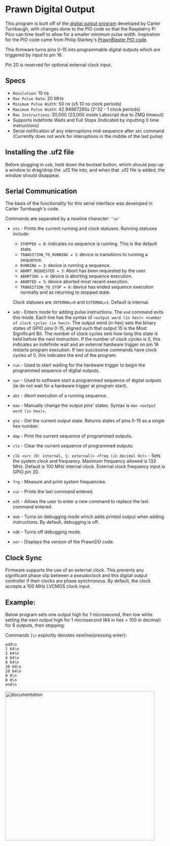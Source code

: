 # Prawn Digital Output

This program is built off of the [digital output program](https://github.com/carterturn/prawn_do/tree/basis) developed by Carter Turnbaugh, with changes done to the PIO code so that the Raspberry Pi Pico can time itself to allow for a smaller minimum pulse width. Inspiration for the PIO code came from Philip Starkey's [PrawnBlaster PIO code](https://github.com/labscript-suite/PrawnBlaster/tree/master). 

This firmware turns pins 0-15 into programmable digital outputs which are triggered by input to pin 16.

Pin 20 is reserved for optional external clock input.

## Specs
* `Resolution`: 10 ns
* `Max Pulse Rate`: 20 MHz
* `Minimum Pulse Width`: 50 ns (x5 10 ns clock periods)
* `Maximum Pulse Width`: 42.94967295s (2^32 - 1 clock periods)
* `Max Instructions`: 30,000 (23,000 inside Labscript due to ZMQ timeout)
* Supports Indefinite Waits and Full Stops (Indicated by inputting 0 time instructions)
* Serial notification of any interruptions mid-sequence after `abt` command (Currently does not work for interuptions in the middle of the last pulse)

## Installing the .uf2 file
Before plugging in usb, hold down the bootsel button, which should pop-up a window to drag/drop the .uf2 file into, and when that .uf2 file is added, the window should disappear.

## Serial Communication
The basis of the functionality for this serial interface was developed in Carter Turnbaugh's code.

Commands are separated by a newline character: `'\n'`

* `sts` - Prints the current running and clock statuses.
  Running statuses include:
  
  * `STOPPED = 0`: indicates no sequence is running. This is the default state.
  * `TRANSITION_TO_RUNNING = 1`: device is transitions to running a sequence.
  * `RUNNING = 2`: device is running a sequence.
  * `ABORT_REQUESTED = 3`: Abort has been requested by the user.
  * `ABORTING = 4`: device is aborting sequence execution.
  * `ABORTED = 5`: device aborted most recent execution.
  * `TRANSITION_TO_STOP = 6`: device has ended sequence execution normally and as returning to stopped state.

  Clock statuses are `INTERNAL=0` and `EXTERNAL=1`. Default is internal.

* `add` - Enters mode for adding pulse instructions. The `end` command exits this mode.
  Each line has the syntax of `<output word (in hex)> <number of clock cycles (in hex)>`. The output word (in hex) sets the binary states of GPIO pins 0-15, aligned such that output 15 is the Most Significant Bit.
  The number of clock cycles sets how long this state is held before the next instruction.
  If the number of clock cycles is 0, this indicates an indefinite wait and an
  external hardware trigger on pin 16 restarts program execution.
  If two successive commands have clock cycles of 0, this indicates the end of the program.
* `run` - Used to start waiting for the hardware trigger to begin the programmed sequence of digital outputs.
* `swr` - Used to software start a programmed sequence of digital outputs (ie do not wait for a hardware trigger at program start).
* `abt` - Abort execution of a running sequence.
* `man` - Manually change the output pins' states. Syntax is `man <output word (in hex)>`.
* `gto` - Get the current output state. Returns states of pins 0-15 as a single hex number.
* `dmp` - Print the current sequence of programmed outputs.
* `cls` - Clear the current sequence of programmed outputs.
* `clk <src (0: internal, 1: external)> <freq (in decimal Hz)>` - Sets the system clock and frequency. Maximum frequency allowed is 133 MHz. Default is 100 MHz internal clock. External clock frequency input is GPIO pin 20.
* `frq` - Measure and print system frequencies.
* `cur` - Prints the last command entered.
* `edt` - Allows the user to enter a new command to replace the last command entered.
* `deb` - Turns on debugging mode which adds printed output when adding instructions. By default, debugging is off.
* `ndb` - Turns off debugging mode.
* `ver` - Displays the version of the PrawnDO code.

## Clock Sync
Firmware supports the use of an external clock. This prevents any significant phase slip between a pseudoclock and this digital output controller if their clocks are phase synchronous. By default, the clock accepts a 100 MHz LVCMOS clock input.

## Example:
Below program sets one output high for 1 microsecond, then low while setting the next output high for 1 microsecond (64 in hex = 100 in decimal) for 6 outputs, then stopping:

Commands (`\n` explicitly denotes newline/pressing enter):

```
add\n
1 64\n
2 64\n
4 64\n
8 64\n
10 64\n
20 64\n
0 0\n
0 0\n
end\n
```


<img width="470" alt="documentation" src="https://github.com/pmiller2022/prawn_digital_output/assets/75953337/932b784f-346f-4598-8679-b857578e0291">

